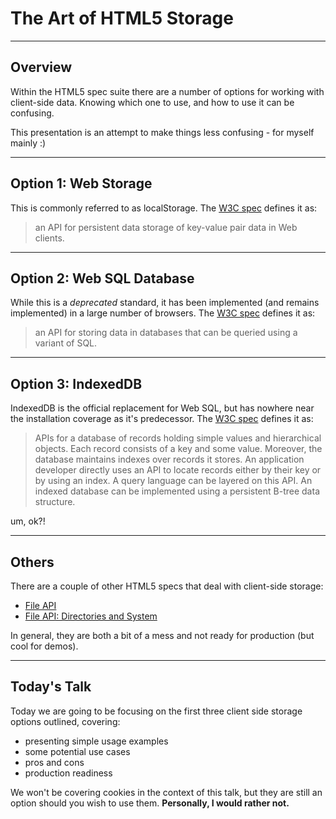 # The Art of HTML5 Storage

----

## Overview

Within the HTML5 spec suite there are a number of options for working with client-side data.  Knowing which one to use, and how to use it can be confusing.

This presentation is an attempt to make things less confusing - for myself mainly :)

----

## Option 1: Web Storage

This is commonly referred to as localStorage.  The [W3C spec](http://www.w3.org/TR/webstorage/#storage) defines it as:

>   an API for persistent data storage of key-value pair data in Web clients.

----

## Option 2: Web SQL Database

While this is a _deprecated_ standard, it has been implemented (and remains implemented) in a large number of browsers.  The [W3C spec](http://www.w3.org/TR/webdatabase/) defines it as:

>   an API for storing data in databases that can be queried using a variant of SQL.

----

## Option 3: IndexedDB

IndexedDB is the official replacement for Web SQL, but has nowhere near the installation coverage as it's predecessor.  The [W3C spec](http://www.w3.org/TR/IndexedDB/) defines it as:

>   APIs for a database of records holding simple values and hierarchical objects. Each record consists of a key and some value. Moreover, the database maintains indexes over records it stores. An application developer directly uses an API to locate records either by their key or by using an index. A query language can be layered on this API. An indexed database can be implemented using a persistent B-tree data structure.

um, ok?!

----

## Others

There are a couple of other HTML5 specs that deal with client-side storage:

- [File API](http://www.w3.org/TR/FileAPI/)
- [File API: Directories and System](http://www.w3.org/TR/file-system-api/)

In general, they are both a bit of a mess and not ready for production (but cool for demos).

----

## Today's Talk

Today we are going to be focusing on the first three client side storage options outlined, covering:

- presenting simple usage examples
- some potential use cases
- pros and cons
- production readiness

We won't be covering cookies in the context of this talk, but they are still an option should you wish to use them. __Personally, I would rather not.__